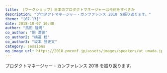 ```yaml
---
title: ［ワークショップ］日本のプロダクトマネージャーは今何をすべきか
description: "プロダクトマネージャー・カンファレンス 2018 を振り返ります。"
theme: "[07-13]"
date: 2018-10-07 16:40
author: "馬田 隆明"
co_author: "関 満徳"
co_author2: "横道 稔"
co_author3: "坂本 登史文"
category: sessions
og_image_url: https://2018.pmconf.jp/assets/images/speakers/ut_umada.jpg
---
```

プロダクトマネージャー・カンファレンス 2018 を振り返ります。